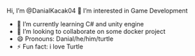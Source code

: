 Hi, I’m @DanialKacak04
👀 I’m interested in Game Development 
- 🌱 I’m currently learning C# and unity engine
- 💞️ I’m looking to collaborate on some docker project
- 😄 Pronouns: Danial/he/him/turtle
- ⚡ Fun fact: i love Turtle 

<!---
DanialKacak04/DanialKacak04 is a ✨ special ✨ repository because its `README.md` (this file) appears on your GitHub profile.
You can click the Preview link to take a look at your changes.
--->
